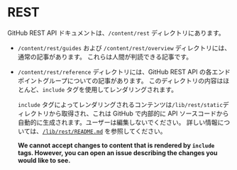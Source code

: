 # REST

GitHub REST API ドキュメントは、`/content/rest` ディレクトリにあります。

* `/content/rest/guides` および `/content/rest/overview` ディレクトリには、通常の記事があります。 これらは人間が判読できる記事です。
* `/content/rest/reference` ディレクトリには、GitHub REST API の各エンドポイントグループについての記事があります。 このディレクトリの内容はほとんど、`include` タグを使用してレンダリングされます。

  `include` タグによってレンダリングされるコンテンツは`/lib/rest/static`ディレクトリから取得され、これは GitHub で内部的に API ソースコードから自動的に生成されます。ユーザーは編集しないでください。 詳しい情報については、[`/lib/rest/README.md`](/lib/rest/README.md) を参照してください。

  **We cannot accept changes to content that is rendered by `include` tags. However, you can open an issue describing the changes you would like to see.**
